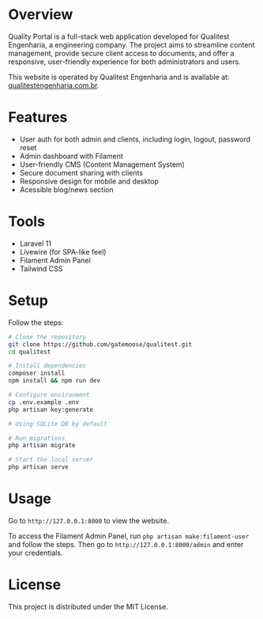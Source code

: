 # Overview

Quality Portal is a full-stack web application developed for Qualitest Engenharia, a engineering company. The project aims to streamline content management, provide secure client access to documents, and offer a responsive, user-friendly experience for both administrators and users.

This website is operated by Qualitest Engenharia and is available at: [qualitestengenharia.com.br](https://qualitestengenharia.com.br).

# Features

- User auth for both admin and clients, including login, logout, password reset
- Admin dashboard with Filament
- User-friendly CMS (Content Management System)
- Secure document sharing with clients
- Responsive design for mobile and desktop
- Acessible blog/news section

# Tools

- Laravel 11
- Livewire (for SPA-like feel) 
- Filament Admin Panel
- Tailwind CSS

# Setup

Follow the steps:

```bash
# Clone the repository
git clone https://github.com/gatemoose/qualitest.git
cd qualitest

# Install dependencies
composer install
npm install && npm run dev

# Configure environment
cp .env.example .env
php artisan key:generate

# Using SQLite DB by default

# Run migrations
php artisan migrate

# Start the local server
php artisan serve
```

# Usage

Go to `http://127.0.0.1:8000` to view the website.

To access the Filament Admin Panel, run `php artisan make:filament-user` and follow the steps. Then go to `http://127.0.0.1:8000/admin` and enter your credentials.

# License

This project is distributed under the MIT License.
